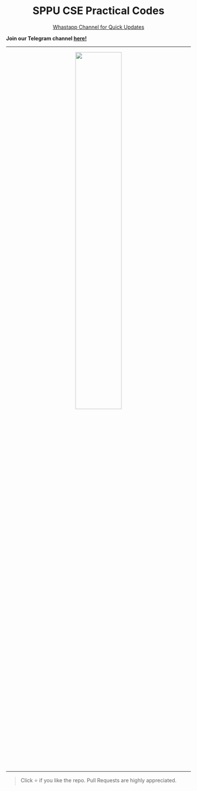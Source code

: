 <h1 align="center">SPPU CSE Practical Codes</h1>

<p align='center'>
  <a href="https://whatsapp.com/channel/0029ValjFriICVfpcV9HFc3b">
    Whastapp Channel for Quick Updates
  </a>
</p>

**Join our Telegram channel [here!](https://t.me/SPPU_TE_BE_COMP)**

<hr>
<p align='center'><img width="50%" src="https://www.parthsali.me/meme.png"></img></p>
<hr>

> Click :star: if you like the repo. Pull Requests are highly appreciated.
